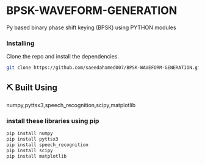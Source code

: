 # BPSK-WAVEFORM-GENERATION
Py based binary phase shift keying (BPSK)  using PYTHON modules

### Installing
Clone the repo and install the dependencies.
```bash
git clone https://github.com/saeedahamed007/BPSK-WAVEFORM-GENERATION.git
```

## ⛏️ Built Using
numpy,pyttsx3,speech_recognition,scipy,matplotlib 

### install these libraries using pip

```bash
pip install numpy
pip install pyttsx3
pip install speech_recognition
pip install scipy
pip install matplotlib 
```
